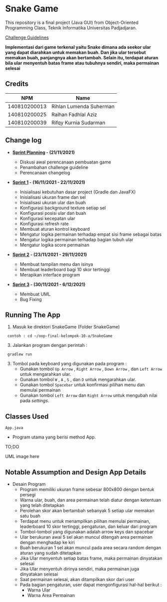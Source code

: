 # Snake Game

This repository is a final project (Java GUI) from Object-Oriented Programming Class, Teknik Informatika Universitas Padjadjaran. 

[Challenge Guidelines](challenge-guideline.md)

**Implementasi dari game terkenal yaitu Snake dimana ada seekor ular yang dapat diarahkan untuk memakan buah. Dan jika ular tersebut memakan buah, panjangnya akan bertambah. Selain itu, terdapat aturan bila ular menyentuh batas frame atau tubuhnya sendiri, maka permainan selesai**

## Credits
| NPM           | Name                       |
| ------------- |----------------------------|
| 140810200013  | Rihlan Lumenda Suherman    |
| 140810200025  | Raihan Fadhlal Aziz        |
| 140810200039  | Rifqy Kurnia Sudarman      |

## Change log
- **[Sprint Planning](changelog/sprint-planning.md) - (21/11/2021)** 
   - Diskusi awal perencanaan pembuatan game
   - Penambahan challenge guideline
   - Perencanaan changelog

- **[Sprint 1](changelog/sprint-1.md) - (16/11/2021 - 22/11/2021)** 
   - Inisialisasi kebutuhan dasar project (Gradle dan JavaFX)
   - Inisialisasi ukuran frame dan sel
   - Inisialisasi ukuran ular dan buah
   - Konfigurasi background texture setiap sel
   - Konfigurasi posisi ular dan buah
   - Konfigurasi kecepatan ular
   - Konfigurasi refresh rate
   - Membuat aturan kontrol keyboard
   - Mengatur logika permainan terhadap empat sisi frame sebagai batas
   - Mengatur logika permainan terhadap bagian tubuh ular
   - Mengatur logika score permainan

- **[Sprint 2](changelog/sprint-2.md) - (23/11/2021 - 29/11/2021)** 
   - Membuat tampilan menu dan isinya
   - Membuat leaderboard bagi 10 skor tertinggi
   - Merapikan interface program
   
- **[Sprint 3](changelog/sprint-3.md) - (30/11/2021 - 6/12/2021)** 
   - Membuat UML
   - Bug Fixing

## Running The App

1. Masuk ke direktori SnakeGame (Folder SnakeGame)
``` 
 contoh : cd ~/oop-final-kelompok-10-a/SnakeGame
 ``` 
3. Jalankan program dengan perintah :
``` 
 gradlew run
 ``` 
3. Tombol pada keyboard yang digunakan pada program :
   - Gunakan tombol `Up Arrow` , `Right Arrow` , `Down Arrow` , dan `Left Arrow` untuk mengarahkan ular.
   - Gunakan tombol `W` , `A` , `S` , dan `D` untuk mengarahkan ular.
   - Gunakan tombol `Spacebar` untuk konfirmasi pilihan menu dan memulai permainan
   - Gunakan tombol `Left Arrow` dan `Right Arrow` untuk mengubah nilai pada *settings*.

## Classes Used
`App.java`
   - Program utama yang berisi method App.

TO;DO

UML image here

## Notable Assumption and Design App Details

- Desain Program
   - Program memiliki ukuran frame sebesar 800x800 dengan bentuk persegi
   - Warna ular, buah, dan area permainan telah diatur dengan ketentuan yang telah ditetapkan
   - Perolehan skor akan bertambah sebanyak 5 setiap ular memakan satu buah
   - Terdapat menu untuk menampilkan pilihan memulai permainan, leaderboard 10 skor tertinggi, pengaturan, dan keluar dari program 
   - Tombol-tombol yang digunakan adalah arrow keys dan spacebar
   - Ular berukuran awal 5 sel akan muncul ditengah area permainan dengan menghadap ke kiri 
   - Buah berukuran 1 sel akan muncul pada area secara random dengan aturan yang sudah ditetapkan
   - Jika Ular menyentuh setiap batas frame, maka permainan dinyatakan selesai
   - Jika Ular menyentuh dirinya sendiri, maka permainan juga dinyatakan selesai
   - Saat permainan selesai, akan ditampilkan skor dari user
   - Pada bagian pengaturan, user dapat mengonfigurasi hal-hal berikut :
      - Warna Ular
      - Warna Area Permainan
